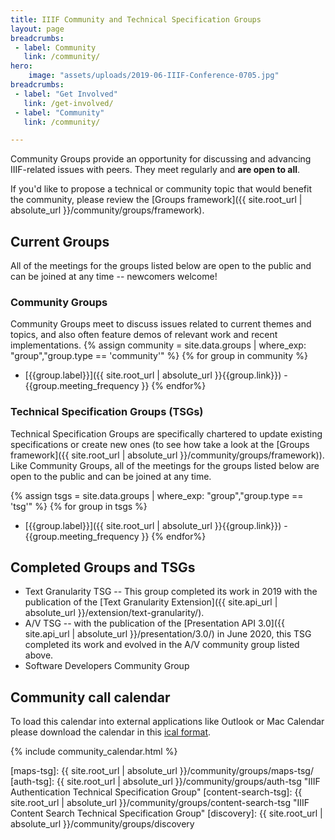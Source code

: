 ```yaml
---
title: IIIF Community and Technical Specification Groups
layout: page
breadcrumbs:
 - label: Community
   link: /community/
hero:
    image: "assets/uploads/2019-06-IIIF-Conference-0705.jpg"
breadcrumbs:
 - label: "Get Involved"
   link: /get-involved/
 - label: "Community"
   link: /community/

---
```


Community Groups provide an opportunity for discussing and advancing IIIF-related issues with peers. They meet regularly and **are open to all**.

If you'd like to propose a technical or community topic that would benefit the community, please review the [Groups framework]({{ site.root_url | absolute_url }}/community/groups/framework).

## Current Groups

All of the meetings for the groups listed below are open to the public and can be joined at any time -- newcomers welcome!

### Community Groups

Community Groups meet to discuss issues related to current themes and topics, and also often feature demos of relevant work and recent implementations.
{% assign community = site.data.groups | where_exp: "group","group.type == 'community'" %}
{% for group in community %}
 * [{{group.label}}]({{ site.root_url | absolute_url }}{{group.link}}) - {{group.meeting_frequency }}
{% endfor%}

### Technical Specification Groups (TSGs)

Technical Specification Groups are specifically chartered to update existing specifications or create new ones (to see how take a look at the [Groups framework]({{ site.root_url | absolute_url }}/community/groups/framework)). Like Community Groups, all of the meetings for the groups listed below are open to the public and can be joined at any time.

{% assign tsgs = site.data.groups | where_exp: "group","group.type == 'tsg'" %}
{% for group in tsgs %}
 * [{{group.label}}]({{ site.root_url | absolute_url }}{{group.link}}) - {{group.meeting_frequency }}
{% endfor%}

## Completed Groups and TSGs

* Text Granularity TSG -- This group completed its work in 2019 with the publication of the [Text Granularity Extension]({{ site.api_url | absolute_url }}/extension/text-granularity/).
* A/V TSG -- with the publication of the [Presentation API 3.0]({{ site.api_url | absolute_url }}/presentation/3.0/) in June 2020, this TSG completed its work and evolved in the A/V community group listed above. 
* Software Developers Community Group

<h2><a name="calendar"></a>Community call calendar</h2>

To load this calendar into external applications like Outlook or Mac Calendar please download the calendar in this [ical format](https://calendar.google.com/calendar/ical/1hnm5h86n94ore0vnoo188ter8%40group.calendar.google.com/public/basic.ics).

{% include community_calendar.html %}

[maps-tsg]: {{ site.root_url | absolute_url }}/community/groups/maps-tsg/
[auth-tsg]: {{ site.root_url | absolute_url }}/community/groups/auth-tsg "IIIF Authentication Technical Specification Group"
[content-search-tsg]: {{ site.root_url | absolute_url }}/community/groups/content-search-tsg "IIIF Content Search Technical Specification Group"
[discovery]: {{ site.root_url | absolute_url }}/community/groups/discovery
